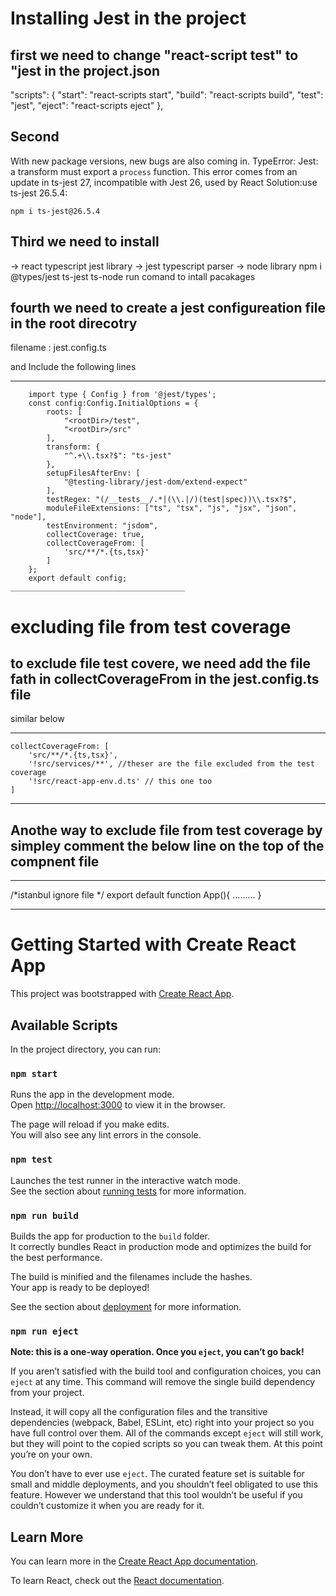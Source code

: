 # Installing Jest in the project

## first we need to change "react-script test" to "jest in the project.json

"scripts": {
"start": "react-scripts start",
"build": "react-scripts build",
"test": "jest",
"eject": "react-scripts eject"
},

## Second

With new package versions, new bugs are also coming in.
TypeError: Jest: a transform must export a `process` function.
This error comes from an update in ts-jest 27, incompatible with Jest 26, used by React
Solution:use ts-jest 26.5.4:

    npm i ts-jest@26.5.4

## Third we need to install

-> react typescript jest library
-> jest typescript parser
-> node library
npm i @types/jest ts-jest ts-node
run comand to intall pacakages

## fourth we need to create a jest configureation file in the root direcotry

filename : jest.config.ts

and Include the following lines

---

        import type { Config } from '@jest/types';
        const config:Config.InitialOptions = {
            roots: [
                "<rootDir>/test",
                "<rootDir>/src"
            ],
            transform: {
                "^.+\\.tsx?$": "ts-jest"
            },
            setupFilesAfterEnv: [
                "@testing-library/jest-dom/extend-expect"
            ],
            testRegex: "(/__tests__/.*|(\\.|/)(test|spec))\\.tsx?$",
            moduleFileExtensions: ["ts", "tsx", "js", "jsx", "json", "node"],
            testEnvironment: "jsdom",
            collectCoverage: true,
            collectCoverageFrom: [
                'src/**/*.{ts,tsx}'
            ]
        };
        export default config;
    _______________________________________


# excluding file from test coverage 
## to exclude file test covere, we need add the file fath in collectCoverageFrom in the jest.config.ts file
similar below
_________________________
    collectCoverageFrom: [
        'src/**/*.{ts,tsx}',
        '!src/services/**', //theser are the file excluded from the test coverage
        '!src/react-app-env.d.ts' // this one too
    ]
_________________________

## Anothe way to exclude file from test coverage by simpley comment the below line on the top of the compnent file
__________________________
/*istanbul ignore file */
export default function App(){
    .........
}
_________________________

# Getting Started with Create React App

This project was bootstrapped with [Create React App](https://github.com/facebook/create-react-app).

## Available Scripts

In the project directory, you can run:

### `npm start`

Runs the app in the development mode.\
Open [http://localhost:3000](http://localhost:3000) to view it in the browser.

The page will reload if you make edits.\
You will also see any lint errors in the console.

### `npm test`

Launches the test runner in the interactive watch mode.\
See the section about [running tests](https://facebook.github.io/create-react-app/docs/running-tests) for more information.

### `npm run build`

Builds the app for production to the `build` folder.\
It correctly bundles React in production mode and optimizes the build for the best performance.

The build is minified and the filenames include the hashes.\
Your app is ready to be deployed!

See the section about [deployment](https://facebook.github.io/create-react-app/docs/deployment) for more information.

### `npm run eject`

**Note: this is a one-way operation. Once you `eject`, you can’t go back!**

If you aren’t satisfied with the build tool and configuration choices, you can `eject` at any time. This command will remove the single build dependency from your project.

Instead, it will copy all the configuration files and the transitive dependencies (webpack, Babel, ESLint, etc) right into your project so you have full control over them. All of the commands except `eject` will still work, but they will point to the copied scripts so you can tweak them. At this point you’re on your own.

You don’t have to ever use `eject`. The curated feature set is suitable for small and middle deployments, and you shouldn’t feel obligated to use this feature. However we understand that this tool wouldn’t be useful if you couldn’t customize it when you are ready for it.

## Learn More

You can learn more in the [Create React App documentation](https://facebook.github.io/create-react-app/docs/getting-started).

To learn React, check out the [React documentation](https://reactjs.org/).
